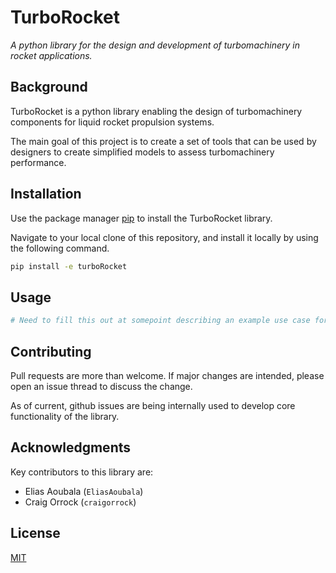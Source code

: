 # TurboRocket

*A python library for the design and development of turbomachinery in rocket applications.*

## Background

TurboRocket is a python library enabling the design of turbomachinery components for liquid rocket propulsion systems.

The main goal of this project is to create a set of tools that can be used by designers to create simplified models to assess turbomachinery performance.    

## Installation

Use the package manager [pip](https://pip.pypa.io/en/stable/) to install the TurboRocket library.

Navigate to your local clone of this repository, and install it locally by using the following command.

```bash
pip install -e turboRocket
```

## Usage

```python
# Need to fill this out at somepoint describing an example use case for the turboRocket library.
```

## Contributing

Pull requests are more than welcome. If major changes are intended, please open an issue thread to discuss the change.

As of current, github issues are being internally used to develop core functionality of the library.

## Acknowledgments

Key contributors to this library are:

- Elias Aoubala (`EliasAoubala`)
- Craig Orrock (`craigorrock`)

## License

[MIT](https://choosealicense.com/licenses/mit/)
